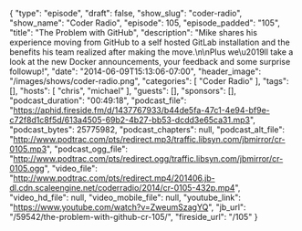 {
  "type": "episode",
  "draft": false,
  "show_slug": "coder-radio",
  "show_name": "Coder Radio",
  "episode": 105,
  "episode_padded": "105",
  "title": "The Problem with GitHub",
  "description": "Mike shares his experience moving from GitHub to a self hosted GitLab installation and the benefits his team realized after making the move.\n\nPlus we\u2019ll take a look at the new Docker announcements, your feedback and some surprise followup!",
  "date": "2014-06-09T15:13:06-07:00",
  "header_image": "/images/shows/coder-radio.png",
  "categories": [
    "Coder Radio"
  ],
  "tags": [],
  "hosts": [
    "chris",
    "michael"
  ],
  "guests": [],
  "sponsors": [],
  "podcast_duration": "00:49:18",
  "podcast_file": "https://aphid.fireside.fm/d/1437767933/b44de5fa-47c1-4e94-bf9e-c72f8d1c8f5d/613a4505-69b2-4b27-bb53-dcdd3e65ca31.mp3",
  "podcast_bytes": 25775982,
  "podcast_chapters": null,
  "podcast_alt_file": "http://www.podtrac.com/pts/redirect.mp3/traffic.libsyn.com/jbmirror/cr-0105.mp3",
  "podcast_ogg_file": "http://www.podtrac.com/pts/redirect.ogg/traffic.libsyn.com/jbmirror/cr-0105.ogg",
  "video_file": "http://www.podtrac.com/pts/redirect.mp4/201406.jb-dl.cdn.scaleengine.net/coderradio/2014/cr-0105-432p.mp4",
  "video_hd_file": null,
  "video_mobile_file": null,
  "youtube_link": "https://www.youtube.com/watch?v=ZweumSzagYQ",
  "jb_url": "/59542/the-problem-with-github-cr-105/",
  "fireside_url": "/105"
}

